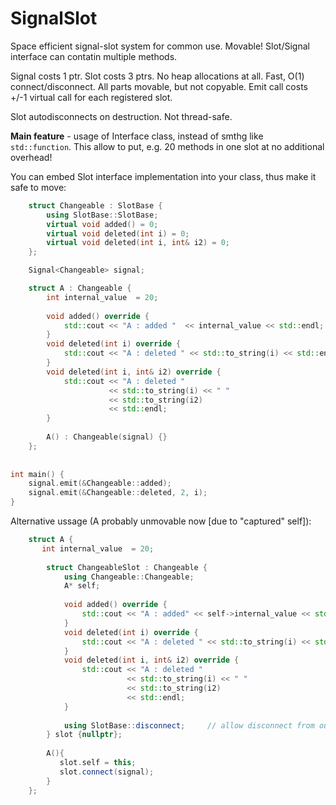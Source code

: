 # SignalSlot
Space efficient signal-slot system for common use. Movable! Slot/Signal interface can contatin multiple methods.


Signal costs 1 ptr. Slot costs 3 ptrs.
No heap allocations at all. Fast, O(1) connect/disconnect. All parts movable, but not copyable.
Emit call costs +/-1 virtual call for each registered slot.

Slot autodisconnects on destruction.
Not thread-safe.

**Main feature** - usage of Interface class, instead of smthg like `std::function`.
This allow to put, e.g. 20 methods in one slot at no additional overhead! 

You can embed Slot interface implementation into your class, thus make it safe to move:

```cpp
    struct Changeable : SlotBase {
        using SlotBase::SlotBase;
        virtual void added() = 0;
        virtual void deleted(int i) = 0;
        virtual void deleted(int i, int& i2) = 0;
    };

    Signal<Changeable> signal;

    struct A : Changeable {
        int internal_value  = 20;
    
        void added() override {
            std::cout << "A : added "  << internal_value << std::endl;
        }
        void deleted(int i) override {
            std::cout << "A : deleted " << std::to_string(i) << std::endl;
        }
        void deleted(int i, int& i2) override {
            std::cout << "A : deleted "
                      << std::to_string(i) << " "
                      << std::to_string(i2)
                      << std::endl;
        }
                
        A() : Changeable(signal) {}
    };
    
    
int main() {
    signal.emit(&Changeable::added);
    signal.emit(&Changeable::deleted, 2, i);
}    
```


Alternative ussage (A probably unmovable now [due to "captured" self]):
```cpp
    struct A {
       int internal_value  = 20;
       
        struct ChangeableSlot : Changeable {
            using Changeable::Changeable;            
            A* self;
            
            void added() override {
                std::cout << "A : added" << self->internal_value << std::endl;
            }
            void deleted(int i) override {
                std::cout << "A : deleted " << std::to_string(i) << std::endl;
            }
            void deleted(int i, int& i2) override {
                std::cout << "A : deleted "
                          << std::to_string(i) << " "
                          << std::to_string(i2)
                          << std::endl;
            }
            
            using SlotBase::disconnect;     // allow disconnect from outside          
        } slot {nullptr};
        
        A(){
           slot.self = this;
           slot.connect(signal);
        }
    };
```
